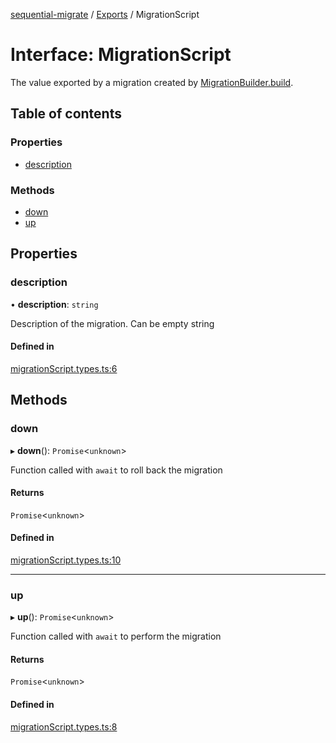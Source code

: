[sequential-migrate](../README.md) / [Exports](../modules.md) / MigrationScript

# Interface: MigrationScript

The value exported by a migration created by [MigrationBuilder.build](MigrationBuilder.md#build).

## Table of contents

### Properties

- [description](MigrationScript.md#description)

### Methods

- [down](MigrationScript.md#down)
- [up](MigrationScript.md#up)

## Properties

### description

• **description**: `string`

Description of the migration. Can be empty string

#### Defined in

[migrationScript.types.ts:6](https://github.com/Ivo-Evans/sequential-migrate/blob/032c2b7/src/types/migrationScript.types.ts#L6)

## Methods

### down

▸ **down**(): `Promise`<`unknown`\>

Function called with `await` to roll back the migration

#### Returns

`Promise`<`unknown`\>

#### Defined in

[migrationScript.types.ts:10](https://github.com/Ivo-Evans/sequential-migrate/blob/032c2b7/src/types/migrationScript.types.ts#L10)

___

### up

▸ **up**(): `Promise`<`unknown`\>

Function called with `await` to perform the migration

#### Returns

`Promise`<`unknown`\>

#### Defined in

[migrationScript.types.ts:8](https://github.com/Ivo-Evans/sequential-migrate/blob/032c2b7/src/types/migrationScript.types.ts#L8)
